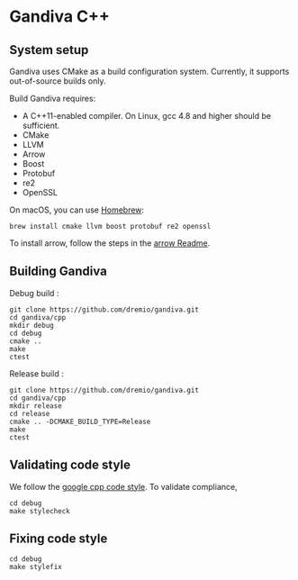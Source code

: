 # Gandiva C++

## System setup

Gandiva uses CMake as a build configuration system. Currently, it supports
out-of-source builds only.

Build Gandiva requires:

* A C++11-enabled compiler. On Linux, gcc 4.8 and higher should be sufficient.
* CMake
* LLVM
* Arrow
* Boost
* Protobuf
* re2
* OpenSSL

On macOS, you can use [Homebrew][1]:

```shell
brew install cmake llvm boost protobuf re2 openssl
```

To install arrow, follow the steps in the [arrow Readme][2].
## Building Gandiva

Debug build :

```shell
git clone https://github.com/dremio/gandiva.git
cd gandiva/cpp
mkdir debug
cd debug
cmake ..
make
ctest
```

Release build :

```shell
git clone https://github.com/dremio/gandiva.git
cd gandiva/cpp
mkdir release
cd release
cmake .. -DCMAKE_BUILD_TYPE=Release
make
ctest
```

## Validating code style

We follow the [google cpp code style][3]. To validate compliance,

```shell
cd debug
make stylecheck
```

## Fixing code style

```shell
cd debug
make stylefix
```

[1]: https://brew.sh/
[2]: https://github.com/apache/arrow/tree/master/cpp
[3]: https://google.github.io/styleguide/cppguide.html
